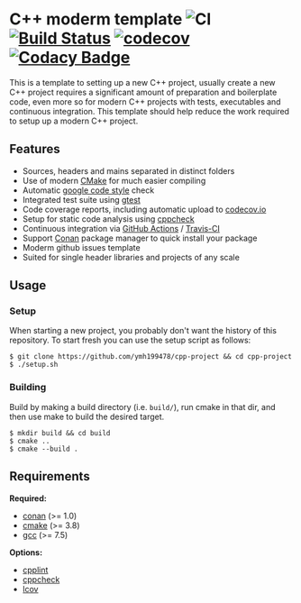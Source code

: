 
# C++ moderm template ![CI](https://github.com/ymh199478/cpp-project/workflows/CI/badge.svg) [![Build Status](https://travis-ci.com/ymh199478/cpp-project.svg?branch=master)](https://travis-ci.com/ymh199478/cpp-project) [![codecov](https://codecov.io/gh/ymh199478/cpp-project/branch/master/graph/badge.svg?token=JAM9BYYOE1)](https://codecov.io/gh/ymh199478/cpp-project) [![Codacy Badge](https://api.codacy.com/project/badge/Grade/f421910ee01640f49cd3f19bd99037a1)](https://www.codacy.com/manual/ymh199478/cpp-project?utm_source=github.com&amp;utm_medium=referral&amp;utm_content=ymh199478/cpp-project&amp;utm_campaign=Badge_Grade)

This is a template to setting up a new C++ project, usually create a new C++ project requires a significant amount of preparation and boilerplate code, even more so for modern C++ projects with tests, executables and continuous integration. This template should help reduce the work required to setup up a modern C++ project.

## Features

- Sources, headers and mains separated in distinct folders
- Use of modern [CMake](https://cmake.org/) for much easier compiling
- Automatic [google code style](https://google.github.io/styleguide/cppguide.html) check
- Integrated test suite using [gtest](https://github.com/google/googletest)
- Code coverage reports, including automatic upload to [codecov.io](codecov.io)
- Setup for static code analysis using [cppcheck](http://cppcheck.sourceforge.net/)
- Continuous integration via [GitHub Actions](https://help.github.com/en/actions) / [Travis-CI](https://travis-ci.com)
- Support [Conan](https://conan.io/) package manager to quick install your package
- Moderm github issues template
- Suited for single header libraries and projects of any scale

## Usage

### Setup

When starting a new project, you probably don't want the history of this repository. To start fresh you can use the setup script as follows:

```shell
$ git clone https://github.com/ymh199478/cpp-project && cd cpp-project
$ ./setup.sh
```

### Building

Build by making a build directory (i.e. `build/`), run cmake in that dir, and then use make to build the desired target.

```shell
$ mkdir build && cd build
$ cmake ..
$ cmake --build .
```

## Requirements

**Required:**
- [conan](https://conan.io/) (>= 1.0)
- [cmake](https://cmake.org/) (>= 3.8)
- [gcc](https://gcc.gnu.org/) (>= 7.5)

**Options:**
- [cpplint](https://github.com/cpplint/cpplint)
- [cppcheck](http://cppcheck.sourceforge.net/)
- [lcov](http://ltp.sourceforge.net/coverage/lcov.php)

